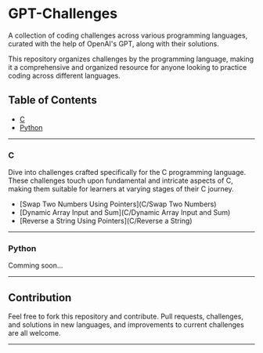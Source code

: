# GPT-Challenges

A collection of coding challenges across various programming languages, curated with the help of OpenAI's GPT, along with their solutions.

This repository organizes challenges by the programming language, making it a comprehensive and organized resource for anyone looking to practice coding across different languages.

## Table of Contents

- [C](#C)
- [Python](#Python)

---

### C

Dive into challenges crafted specifically for the C programming language. These challenges touch upon fundamental and intricate aspects of C, making them suitable for learners at varying stages of their C journey.

- [Swap Two Numbers Using Pointers](C/Swap Two Numbers)
- [Dynamic Array Input and Sum](C/Dynamic Array Input and Sum)
- [Reverse a String Using Pointers](C/Reverse a String)

---

### Python

Comming soon...

---

## Contribution

Feel free to fork this repository and contribute. Pull requests, challenges, and solutions in new languages, and improvements to current challenges are all welcome.

---
